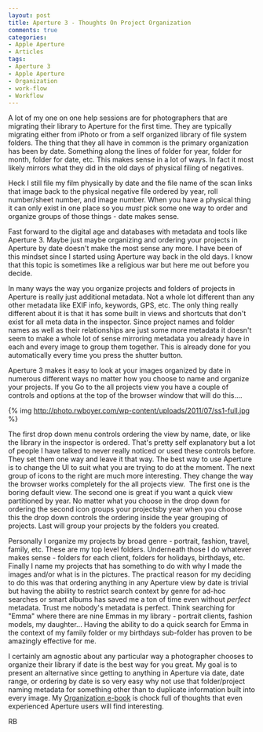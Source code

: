 ```yaml
---
layout: post
title: Aperture 3 - Thoughts On Project Organization
comments: true
categories:
- Apple Aperture
- Articles
tags:
- Aperture 3
- Apple Aperture
- Organization
- work-flow
- Workflow
---
```

A lot of my one on one help sessions are for photographers that are migrating their library to Aperture for the first time. They are typically migrating either from iPhoto or from a self organized library of file system folders. The thing that they all have in common is the primary organization has been by date. Something along the lines of folder for year, folder for month, folder for date, etc. This makes sense in a lot of ways. In fact it most likely mirrors what they did in the old days of physical filing of negatives.

Heck I still file my film physically by date and the file name of the scan links that image back to the physical negative file ordered by year, roll number/sheet number, and image number. When you have a physical thing it can only exist in one place so you <em>must</em> pick some one way to order and organize groups of those things - date makes sense.

Fast forward to the digital age and databases with metadata and tools like Aperture 3. Maybe just maybe organizing and ordering your projects in Aperture by date doesn't make the most sense any more. I have been of this mindset since I started using Aperture way back in the old days. I know that this topic is sometimes like a religious war but here me out before you decide.

In many ways the way you organize projects and folders of projects in Aperture is really just additional metadata. Not a whole lot different than any other metadata like EXIF info, keywords, GPS, etc. The only thing really different about it is that it has some built in views and shortcuts that don't exist for all meta data in the inspector. Since project names and folder names as well as their relationships are just some more metadata it doesn't seem to make a whole lot of sense mirroring metadata you already have in each and every image to group them together. This is already done for you automatically every time you press the shutter button.

Aperture 3 makes it easy to look at your images organized by date in numerous different ways no matter how you choose to name and organize your projects. If you Go to the all projects view you have a couple of controls and options at the top of the browser window that will do this....

{% img http://photo.rwboyer.com/wp-content/uploads/2011/07/ss1-full.jpg %}

The first drop down menu controls ordering the view by name, date, or like the library in the inspector is ordered. That's pretty self explanatory but a lot of people I have talked to never really noticed or used these controls before. They set them one way and leave it that way. The best way to use Aperture is to change the UI to suit what you are trying to do at the moment. The next group of icons to the right are much more interesting. They change the way the browser works completely for the all projects view.  The first one is the boring default view. The second one is great if you want a quick view partitioned by year. No matter what you choose in the drop down for ordering the second icon groups your projectsby year when you choose this the drop down controls the ordering inside the year grouping of projects. Last will group your projects by the folders you created.

Personally I organize my projects by broad genre - portrait, fashion, travel, family, etc. These are my top level folders. Underneath those I do whatever makes sense - folders for each client, folders for holidays, birthdays, etc. Finally I name my projects that has something to do with why I made the images and/or what is in the pictures. The practical reason for my deciding to do this was that ordering anything in any Aperture view by date is trivial but having the ability to restrict search context by genre for ad-hoc searches or smart albums has saved me a ton of time even without <em>perfect</em> metadata. Trust me nobody's metadata is perfect. Think searching for "Emma" where there are nine Emmas in my library - portrait clients, fashion models, my daughter... Having the ability to do a quick search for Emma in the context of my family folder or my birthdays sub-folder has proven to be amazingly effective for me.

I certainly am agnostic about any particular way a photographer chooses to organize their library if date is the best way for you great. My goal is to present an alternative since getting to anything in Aperture via date, date range, or ordering by date is so very easy why not use that folder/project naming metadata for something other than to duplicate information built into every image. My <a href="http://photo.rwboyer.com/2010/08/15/aperture-organization/">Organization e-book</a> is chock full of thoughts that even experienced Aperture users will find interesting.

RB